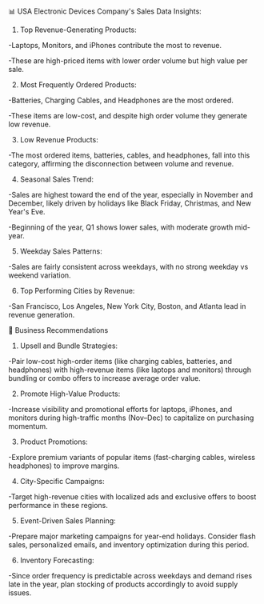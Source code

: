 📊 USA Electronic Devices Company's Sales Data Insights:
1. Top Revenue-Generating Products:

-Laptops, Monitors, and iPhones contribute the most to revenue.

-These are high-priced items with lower order volume but high value per sale.

2. Most Frequently Ordered Products:

-Batteries, Charging Cables, and Headphones are the most ordered.

-These items are low-cost, and despite high order volume they generate low revenue.

3. Low Revenue Products:

-The most ordered items, batteries, cables, and headphones, fall into this category, affirming the disconnection between volume and revenue.

4. Seasonal Sales Trend:

-Sales are highest toward the end of the year, especially in November and December, likely driven by holidays like Black Friday, Christmas, and New Year's Eve.

-Beginning of the year, Q1 shows lower sales, with moderate growth mid-year.

5. Weekday Sales Patterns:

-Sales are fairly consistent across weekdays, with no strong weekday vs weekend variation.

6. Top Performing Cities by Revenue:

-San Francisco, Los Angeles, New York City, Boston, and Atlanta lead in revenue generation.

💼 Business Recommendations
1. Upsell and Bundle Strategies:

-Pair low-cost high-order items (like charging cables, batteries, and headphones) with high-revenue items (like laptops and monitors) through bundling or combo offers to increase average order value.

2. Promote High-Value Products:

-Increase visibility and promotional efforts for laptops, iPhones, and monitors during high-traffic months (Nov–Dec) to capitalize on purchasing momentum.

3. Product Promotions:
   
-Explore premium variants of popular items (fast-charging cables, wireless headphones) to improve margins.

4. City-Specific Campaigns:

-Target high-revenue cities with localized ads and exclusive offers to boost performance in these regions.

5. Event-Driven Sales Planning:

-Prepare major marketing campaigns for year-end holidays. Consider flash sales, personalized emails, and inventory optimization during this period.

6. Inventory Forecasting:

-Since order frequency is predictable across weekdays and demand rises late in the year, plan stocking of products accordingly to avoid supply issues.
